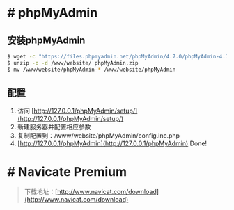 # \# phpMyAdmin

## 安装phpMyAdmin

```bash
$ wget -c "https://files.phpmyadmin.net/phpMyAdmin/4.7.0/phpMyAdmin-4.7.0-all-languages.zip" -O "phpMyAdmin.zip"
$ unzip -o -d /www/website/ phpMyAdmin.zip
$ mv /www/website/phpMyAdmin-* /www/website/phpMyAdmin
```

## 配置

1. 访问 [http://127.0.0.1/phpMyAdmin/setup/](http://127.0.0.1/phpMyAdmin/setup/)
2. 新建服务器并配置相应参数
3. 复制配置到：/www/website/phpMyAdmin/config.inc.php
4. [http://127.0.0.1/phpMyAdmin](http://127.0.0.1/phpMyAdmin) Done!

# \# Navicate Premium

> 下载地址：[http://www.navicat.com/download](http://www.navicat.com/download)



